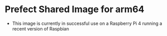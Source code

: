 # Prefect Shared Image for arm64
- This image is currently in successful use on a Raspberry Pi 4 running a recent version of Raspbian